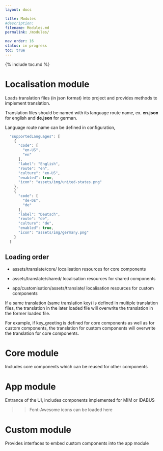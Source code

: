 ```yaml
---
layout: docs

title: Modules
#description:
filename: Modules.md
permalink: /modules/

nav_order: 16
status: in progress
toc: true
---
```

{% include toc.md %}

# Localisation module
Loads translation files (in json format) into project and provides methods to implement translation.

Translation files should be named with its language route name, ex. **en.json** for english and **de.json** for german.

Language route name can be defined in configuration,
```js
  "supportedLanguages": [
    {
      "code": [
        "en-US",
        "en"
      ],
      "label": "English",
      "route": "en",
      "culture": "en-US",
      "enabled": true,
      "icon": "assets/img/united-states.png"
    },
    {
      "code": [
        "de-DE",
        "de"
      ],
      "label": "Deutsch",
      "route": "de",
      "culture": "de",
      "enabled": true,
      "icon": "assets/img/germany.png"
    }
  ]
```

## Loading order
- assets/translate/core/
localisation resources for core components

- assets/translate/shared/
localisation resources for shared components

- app/customisation/assets/translate/
localisation resources for custom components

If a same translation (same translation key) is defined in multiple translation files, the translation in the later loaded file will overwrite the translation in the former loaded file.

For example, if key_greeting is defined for core components as well as for custom components, the translation for custom components will overwrite the translation for core components.

# Core module

Includes core components which can be reused for other components

# App module

Entrance of the UI, includes components implemented for MIM or IDABUS
>> Font-Awesome icons can be loaded here

# Custom module

Provides interfaces to embed custom components into the app module
